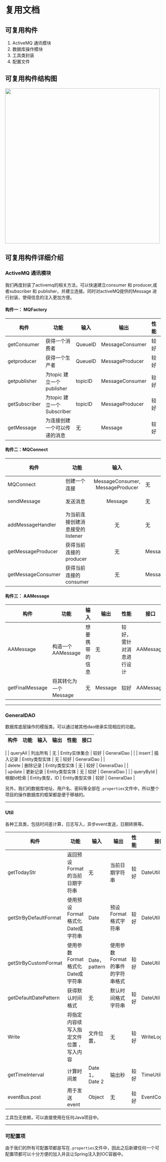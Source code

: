 # 复用文档

## 可复用构件


1. ActiveMQ 通讯模块
2. 数据库操作模块
3. 工具类封装
4. 配置文件


## 可复用构件结构图

<img src="http://7xsf2g.com1.z0.glb.clouddn.com/reuse-%E5%9B%BE%E7%89%87%201.png" height = 500>


## 可复用构件详细介绍

### ActiveMQ 通讯模块

我们再度封装了activemq的相关方法，可以快速建立consumer 和 producer,或者subscriber 和 publisher，并建立连接。同时对activeMQ提供的Message 进行封装，使得信息的注入更加方便。

#### 构件一： MQFactory

| 构件    | 功能                     | 输入    | 输出            | 性能 | 接口  |
|---------------|------------------------------|---------|-----------------|------|-----------|
| getConsumer   | 获得一个消费者    | QueueID | MessageConsumer | 较好 | MQFactory |
| getproducer   | 获得一个生产者               | QueueID | MessageProducer | 较好 | MQFactory |
| getpublisher  | 为topic 建立一个 publisher   | topicID | MessageConsumer | 较好 | MQFactory |
| getSubscriber | 为topic 建立一个 Subscriber  | topicID | MessageProducer | 较好 | MQFactory |
| getMessage    | 为连接创建一个可以传递的消息 |   无      | Message         | 较好 | MQFactory |


#### 构件二：MQConnect| 构件          | 功能  | 输入       | 输出        | 性能 | 接口      |
|--------------|------|:--------------:|------------|------|-----------|
| MQConnect          | 创建一个连接       | MessageConsumer, MessageProducer |无| 较好 | MQConnect |
| sendMessage        | 发送消息| Message|无| 较好 | MQConnect |
| addMessageHandler  | 为当前连接创建消息接受的listener |无|无| 较好 | MQConnect |
| getMessageProducer | 获得当前连接的producer|无| MessageProducer | 较好 | MQConnect |
| getMessageConsumer | 获得当前连接的consumer|无| MessageConsumer | 较好 | MQConnect |


#### 构件三： AAMessage	| 构件            | 功能                  | 输入           | 输出    | 性能                     | 接口      |
|-----------------|-----------------------|----------------|---------|--------------------------|-----------|
| AAMessage       | 构造一个AAMessage     | 想要携带的信息 | 无      | 较好，需针对消息进行设计 | AAMessage |
| getFinalMessage | 将其转化为一个Message | 无             | Message | 较好                     | AAMessage |

***

### GeneralDAO<T>
数据库底层操作的模版类。可以通过被其他dao继承实现相应的功能。

| 构件      | 功能       | 输入           | 输出           | 性能 | 接口       |
|-----------|:------------:|:----------------:|:--------:|------|------------|
|
| queryAll  | 列出所有   | 无             | Entity实体集合 | 较好 | GeneralDao |
|
| insert    | 插入记录   | Entity类型实体 | 无             | 较好 | GeneralDao |
|           
| delete    | 删除记录   | Entity类型实体 | 无             | 较好 | GeneralDao |
|   
| update    | 更新记录   | Entity类型实体 | 无             | 较好 | GeneralDao |
|
| queryById | 根据Id检索 | Entity类型，ID | Entity类型实体 | 较好 | GeneralDao |

另外，我们的数据库地址、用户名、密码等全部在`.properties`文件中，所以整个项目的操作数据库的框架都是便于移植的。

***

### Util

各种工具类，包括时间差计算，日志写入，异步event发送，日期转换等。| 构件                  | 功能                             | 输入          | 输出                             | 性能 | 接口            |
|-----------------------|----------------------------------|---------------|----------------------------------|------|-----------------|
| getTodayStr           | 返回预设Format的当前日期字符串   | 无| 当前日期字符串| 较好 | DateUtil        |
| getStrByDefaultFormat | 使用预设Format格式化Date成字符串 | Date| 预设Format格式字符串| 较好 | DateUtil        |
| getStrByCustomFormat  | 使用参数Format格式化Date成字符串 | Date，pattern | 使用参数Format的事件的字符串格式 | 较好 | DateUtil|
| getDefaultDatePattern | 获得默认时间格式|无| 默认时间格式字符串| 较好 | DateUtil|
| Write                 | 将指定内容续写入指定文件位置 ，写入内容    | 文件位置，    | 无| 较好 | WriteLog|
| getTimeInterval       | 计算时间差| Date 1，Date 2   | 输出秒| 较好 | TimeUtil|
| eventBus.post         | 用于发送event| Object        | 无| 较好 | EventController |

工具包无依赖，可以直接使用在任何Java项目中。

***

### 可配置项

由于我们的所有可配置项都是写在`.properties`文件中，因此之后新建任何一个可配置项都可以十分方便的加入并且让Spring注入到IOC容器中。